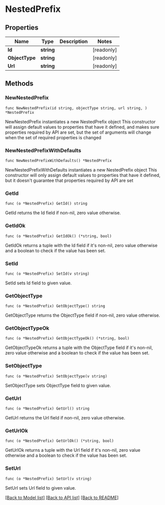 # NestedPrefix

## Properties

Name | Type | Description | Notes
------------ | ------------- | ------------- | -------------
**Id** | **string** |  | [readonly] 
**ObjectType** | **string** |  | [readonly] 
**Url** | **string** |  | [readonly] 

## Methods

### NewNestedPrefix

`func NewNestedPrefix(id string, objectType string, url string, ) *NestedPrefix`

NewNestedPrefix instantiates a new NestedPrefix object
This constructor will assign default values to properties that have it defined,
and makes sure properties required by API are set, but the set of arguments
will change when the set of required properties is changed

### NewNestedPrefixWithDefaults

`func NewNestedPrefixWithDefaults() *NestedPrefix`

NewNestedPrefixWithDefaults instantiates a new NestedPrefix object
This constructor will only assign default values to properties that have it defined,
but it doesn't guarantee that properties required by API are set

### GetId

`func (o *NestedPrefix) GetId() string`

GetId returns the Id field if non-nil, zero value otherwise.

### GetIdOk

`func (o *NestedPrefix) GetIdOk() (*string, bool)`

GetIdOk returns a tuple with the Id field if it's non-nil, zero value otherwise
and a boolean to check if the value has been set.

### SetId

`func (o *NestedPrefix) SetId(v string)`

SetId sets Id field to given value.


### GetObjectType

`func (o *NestedPrefix) GetObjectType() string`

GetObjectType returns the ObjectType field if non-nil, zero value otherwise.

### GetObjectTypeOk

`func (o *NestedPrefix) GetObjectTypeOk() (*string, bool)`

GetObjectTypeOk returns a tuple with the ObjectType field if it's non-nil, zero value otherwise
and a boolean to check if the value has been set.

### SetObjectType

`func (o *NestedPrefix) SetObjectType(v string)`

SetObjectType sets ObjectType field to given value.


### GetUrl

`func (o *NestedPrefix) GetUrl() string`

GetUrl returns the Url field if non-nil, zero value otherwise.

### GetUrlOk

`func (o *NestedPrefix) GetUrlOk() (*string, bool)`

GetUrlOk returns a tuple with the Url field if it's non-nil, zero value otherwise
and a boolean to check if the value has been set.

### SetUrl

`func (o *NestedPrefix) SetUrl(v string)`

SetUrl sets Url field to given value.



[[Back to Model list]](../README.md#documentation-for-models) [[Back to API list]](../README.md#documentation-for-api-endpoints) [[Back to README]](../README.md)


